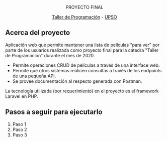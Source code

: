 <p align="center">PROYECTO FINAL</a></p>

<p align="center">
<a href="https://upso.edu.ar">Taller de Programación</a> -
<a href="https://upso.edu.ar">UPSO</a>
</p>

## Acerca del proyecto

Aplicación web que permite mantener una lista de películas "para ver" por parte de los usuarios realizada como proyecto final para la cátedra "Taller de Programación" durante el mes de 2020.

- Permite operaciones CRUD de películas a través de una interface web.
- Permite que otros sistemas realicen consultas a través de los endpoints de una pequeña API.
- Se provee documentación al respecto generada con Postman.

La tecnología utilizada (por requerimiento) en el proyecto es el framework Laravel en PHP.

## Pasos a seguir para ejecutarlo
1. Paso 1
2. Paso 2
3. Paso 3